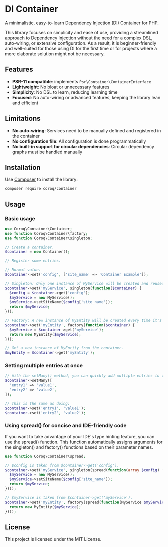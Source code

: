 # DI Container

A minimalistic, easy-to-learn Dependency Injection (DI) Container for PHP.

This library focuses on simplicity and ease of use, providing a streamlined approach to Dependency Injection without the need for a complex DSL, auto-wiring, or extensive configuration. As a result, it is beginner-friendly and well-suited for those using DI for the first time or for projects where a more elaborate solution might not be necessary.

## Features

- **PSR-11 compatible**: implements `Psr\Container\ContainerInterface`
- **Lightweight**: No bloat or unnecessary features
- **Simplicity**: No DSL to learn, reducing learning time
- **Focused**: No auto-wiring or advanced features, keeping the library lean and efficient

## Limitations

- **No auto-wiring**: Services need to be manually defined and registered in the container
- **No configuration file**: All configuration is done programmatically
- **No built-in support for circular dependencies**: Circular dependency graphs must be handled manually

## Installation

Use [Composer](https://getcomposer.org/) to install the library:

```bash
composer require coroq/container
```

## Usage

### Basic usage

```php
use Coroq\Container\Container;
use function Coroq\Container\factory;
use function Coroq\Container\singleton;

// Create a container.
$container = new Container();

// Register some entries.

// Normal value.
$container->set('config', ['site_name' => 'Container Example']);

// Singleton: Only one instance of MyService will be created and reused.
$container->set('myService', singleton(function($container) {
  $config = $container->get('config');
  $myService = new MyService();
  $myService->setSiteName($config['site_name']);
  return $myService;
}));

// Factory: A new instance of MyEntity will be created every time it's requested.
$container->set('myEntity', factory(function($container) {
  $myService = $container->get('myService');
  return new MyEntity($myService);
}));

// Get a new instance of MyEntity from the container.
$myEntity = $container->get('myEntity');
```

### Setting multiple entries at once

```php
// With the setMany() method, you can quickly add multiple entries to the container.
$container->setMany([
  'entry1' => 'value1',
  'entry2' => 'value2',
]);

// This is the same as doing:
$container->set('entry1', 'value1');
$container->set('entry2', 'value2');
```

### Using spread() for concise and IDE-friendly code

If you want to take advantage of your IDE's type hinting feature, you can use the spread() function. This function automatically assigns arguments for the singleton() and factory() functions based on their parameter names.

```php
use function Coroq\Container\spread;

// $config is taken from $container->get('config').
$container->set('myService', singleton(spread(function(array $config) {
  $myService = new MyService();
  $myService->setSiteName($config['site_name']);
  return $myService;
})));

// $myService is taken from $container->get('myService').
$container->set('myEntity', factory(spread(function(MyService $myService) {
  return new MyEntity($myService);
})));
```

## License

This project is licensed under the MIT License.
